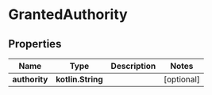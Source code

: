 
# GrantedAuthority

## Properties
Name | Type | Description | Notes
------------ | ------------- | ------------- | -------------
**authority** | **kotlin.String** |  |  [optional]



